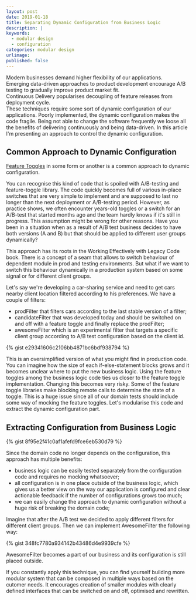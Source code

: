 ```yaml
---
layout: post
date: 2019-01-18
title: Separating Dynamic Configuration from Business Logic
description: |
keywords:
  - modular design
  - configuration
categories: modular design
urlimage: 
published: false
---
```


Modern businesses demand higher flexibility of our applications.  
Emerging data-driven approaches to product development encourage A/B testing to gradually improve product market fit.  
Continuous Delivery popularises decoupling of feature releases from deployment cycle.  
These techniques require some sort of dynamic configuration of our applications. Poorly implemented, the dynamic configuration makes the code fragile. Being not able to change the software frequently we loose all the benefits of delivering continuously and being data-driven. In this article I'm presenting an approach to control the dynamic configuration.

<!--more-->

## Common Approach to Dynamic Configuration

[Feature Toggles](https://martinfowler.com/articles/feature-toggles.html) in some form or another is a common approach to dynamic configuration.

You can recognise this kind of code that is spoiled with A/B-testing and feature-toggle library.
The code quickly becomes full of various in-place switches that are very simple to implement and are supposed to last no longer than the next deployment or A/B-testing period. However, as practice shows, we often encounter years-old toggles or a switch for an A/B-test that started months ago and the team hardly knows if it's still in progress.
This assumption might be wrong for other reasons.
Have you been in a situation when as a result of A/B test business decides to have both versions (A and B) but that should be applied to different user groups dynamically?

This approach has its roots in the Working Effectively with Legacy Code book. There is a concept of a seam that allows to switch behaviour of dependent module in prod and testing environments.
But what if we want to switch this behaviour dynamically in a production system based on some signal or for different client groups.

Let's say we're developing a car-sharing service and need to get cars nearby client location filtered according to his preferences. We have a couple of filters:
- prodFilter that filters cars according to the last stable version of a filter;  
- candidateFilter that was developed today and should be switched on and off with a feature toggle and finally replace the prodFilter;  
- awesomeFilter which is an experimental filter that targets a specific client group according to A/B test configuration based on the client id.

{% gist e29341606c2106bb4871bc6bdf938794 %}

This is an oversimplified version of what you might find in production code. You can imagine how the size of each if-else-statement blocks grows and it becomes unclear where to put the new business logic. 
Using the feature toggles among the business logic code ties us closer to the feature toggle implementation. Changing this becomes very risky. 
Some of the feature toggle libraries make blocking remote calls to determine the state of a toggle. This is a huge issue since all of our domain tests should include some way of mocking the feature toggles.
Let's modularise this code and extract the dynamic configuration part.

## Extracting Configuration from Business Logic

{% gist 8f95e2f41c0af1afefd9fce6eb530d79 %}

Since the domain code no longer depends on the configuration, this approach has multiple benefits:
- business logic can be easily tested separately from the configuration code and requires no mocking whatsoever;
- all configuration is in one place outside of the business logic, which gives us a better view on the way our application is configured and clear actionable feedback if the number of configurations grows too much;
- we can easily change the approach to dynamic configuration without a huge risk of breaking the domain code;

Imagine that after the A/B test we decided to apply different filters for different client groups.
Then we can implement AwesomeFilter the following way:

{% gist 348fc7780a934142b43486d4e9939cfe %}

AwesomeFilter becomes a part of our business and its configuration is still placed outside.

If you constantly apply this technique, you can find yourself building more modular system that can be composed in multiple ways based on the cutomer needs. It encourages creation of smaller modules with clearly defined interfaces that can be switched on and off, optimised and rewritten.
